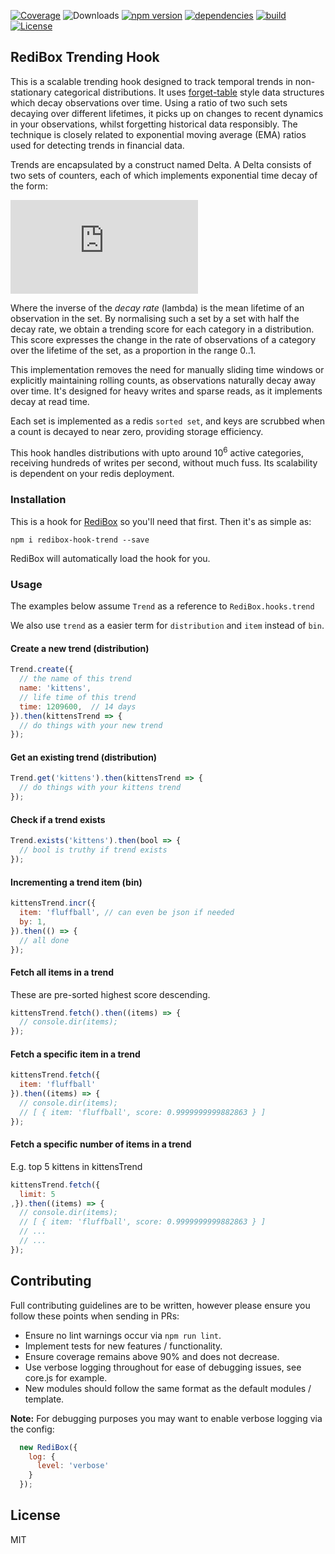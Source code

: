 [![Coverage](https://coveralls.io/repos/github/redibox/trend/badge.svg?branch=master)](https://coveralls.io/github/redibox/trend?branch=master)
![Downloads](https://img.shields.io/npm/dt/redibox-hook-cache.svg)
[![npm version](https://img.shields.io/npm/v/redibox-hook-cache.svg)](https://www.npmjs.com/package/redibox-hook-trend)
[![dependencies](https://img.shields.io/david/redibox/trend.svg)](https://david-dm.org/redibox/trend)
[![build](https://travis-ci.org/redibox/trend.svg)](https://travis-ci.org/redibox/trend)
[![License](https://img.shields.io/npm/l/redibox-hook-trend.svg)](/LICENSE)

## RediBox Trending Hook

This is a scalable trending hook designed to track temporal trends in non-stationary categorical distributions. It uses [forget-table](https://github.com/bitly/forgettable/) style data structures which decay observations over time. Using a ratio of two such sets decaying over different lifetimes, it picks up on changes to recent dynamics in your observations, whilst forgetting historical data responsibly. The technique is closely related to exponential moving average (EMA) ratios used for detecting trends in financial data.

Trends are encapsulated by a construct named Delta. A Delta consists of two sets of counters, each of which implements exponential time decay of the form:

![equation](http://latex.codecogs.com/gif.latex?X_t_1%3DX_t_0%5Ctimes%7Be%5E%7B-%5Clambda%5Ctimes%7Bt%7D%7D%7D)

Where the inverse of the _decay rate_ (lambda) is the mean lifetime of an observation in the set. By normalising such a set by a set with half the decay rate, we obtain a trending score for each category in a distribution. This score expresses the change in the rate of observations of a category over the lifetime of the set, as a proportion in the range 0..1.

This implementation removes the need for manually sliding time windows or explicitly maintaining rolling counts, as observations naturally decay away over time. It's designed for heavy writes and sparse reads, as it implements decay at read time.

Each set is implemented as a redis `sorted set`, and keys are scrubbed when a count is decayed to near zero, providing storage efficiency.

This hook handles distributions with upto around 10<sup>6</sup> active categories, receiving hundreds of writes per second, without much fuss. Its scalability is dependent on your redis deployment.


### Installation

This is a hook for [RediBox](https://github.com/redibox/core) so you'll need that first.
Then it's as simple as:
 ```shell
 npm i redibox-hook-trend --save
 ```

RediBox will automatically load the hook for you.

### Usage

The examples below assume `Trend` as a reference to `RediBox.hooks.trend`

We also use `trend` as a easier term for `distribution` and `item` instead of `bin`.

#### Create a new trend (distribution)

```js
Trend.create({
  // the name of this trend
  name: 'kittens',
  // life time of this trend
  time: 1209600,  // 14 days
}).then(kittensTrend => {
  // do things with your new trend
});
```

#### Get an existing trend (distribution)

```js
Trend.get('kittens').then(kittensTrend => {
  // do things with your kittens trend
});
```

#### Check if a trend exists

```js
Trend.exists('kittens').then(bool => {
  // bool is truthy if trend exists
});
```

#### Incrementing a trend item (bin)

```js
kittensTrend.incr({
  item: 'fluffball', // can even be json if needed
  by: 1,
}).then(() => {
  // all done
});
```

#### Fetch all items in a trend

These are pre-sorted highest score descending.

```js
kittensTrend.fetch().then((items) => {
  // console.dir(items);
});
```

#### Fetch a specific item in a trend

```js
kittensTrend.fetch({
  item: 'fluffball'
}).then((items) => {
  // console.dir(items);
  // [ { item: 'fluffball', score: 0.9999999999882863 } ]
});
```


#### Fetch a specific number of items in a trend

E.g. top 5 kittens in kittensTrend

```js
kittensTrend.fetch({
  limit: 5
,}).then((items) => {
  // console.dir(items);
  // [ { item: 'fluffball', score: 0.9999999999882863 } ]
  // ...
  // ...
});
```


## Contributing

Full contributing guidelines are to be written, however please ensure you follow these points when sending in PRs:

- Ensure no lint warnings occur via `npm run lint`.
- Implement tests for new features / functionality.
- Ensure coverage remains above 90% and does not decrease.
- Use verbose logging throughout for ease of debugging issues, see core.js for example.
- New modules should follow the same format as the default modules / template.

**Note:** For debugging purposes you may want to enable verbose logging via the config:

```javascript
  new RediBox({
    log: {
      level: 'verbose'
    }
  });
```

## License

MIT
